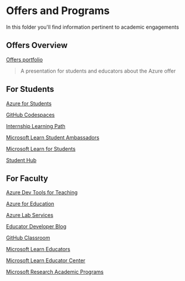 # Offers and Programs

In this folder you'll find information pertinent to academic engagements

## Offers Overview

[Offers portfolio](./presentations/StudentsCloudAdvocacyPortfolio.pptx) 
> A presentation for students and educators about the Azure offer

## For Students

[Azure for Students](https://azure.microsoft.com/free/students?WT.mc_id=academic-9938-cxa)

[GitHub Codespaces](https://github.com/features/codespaces)

[Internship Learning Path](https://docs.microsoft.com/learn/paths/start-career-in-tech?WT.mc_id=academic-9938-cxa)

[Microsoft Learn Student Ambassadors](https://studentambassadors.microsoft.com?WT.mc_id=academic-9938-cxa)

[Microsoft Learn for Students](https://docs.microsoft.com/learn/browse/?roles=student&WT.mc_id=academic-9938-cxa)

[Student Hub](https://docs.microsoft.com/learn/student-hub?WT.mc_id=academic-9938-cxa)

## For Faculty

[Azure Dev Tools for Teaching](https://azureforeducation.microsoft.com/Institutions?WT.mc_id=academic-9938-cxa)

[Azure for Education](https://azure.microsoft.com/developer/students?WT.mc_id=academic-9938-cxa)

[Azure Lab Services](https://azure.microsoft.com/services/lab-services?WT.mc_id=academic-9938-cxa)

[Educator Developer Blog](https://techcommunity.microsoft.com/t5/educator-developer-blog/bg-p/EducatorDeveloperBlog?WT.mc_id=academic-9938-cxa)

[GitHub Classroom](https://classroom.github.com/)

[Microsoft Learn Educators](https://docs.microsoft.com/learn/educator-center/programs/msle/program-instructions?WT.mc_id=academic-9938-cxa)

[Microsoft Learn Educator Center](https://docs.microsoft.com/learn/educator-center?WT.mc_id=academic-9938-cxa)

[Microsoft Research Academic Programs](https://www.microsoft.com/research/academic-programs/faculty/?facet%5Btax%5D%5Bmsr-program-audience%5D%5B0%5D=243727&WT.mc_id=academic-9938-cxa)

